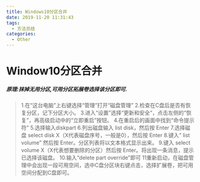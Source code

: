 ```yaml
---
title: Windows10分区合并
date: 2019-11-20 11:31:43
tags:
  - 方法总结
categories:
  - Other
---
```


# Window10分区合并

<!--more-->

##### ***原理:抹掉无用分区,可用分区拓展卷选择该分区即可.***

> 1.在“这台电脑”上右键选择“管理”打开“磁盘管理”
> 2.检查在C盘后是否有恢复分区，记下分区大小。
> 3.进入“设置”选择“更新和安全“，点击左侧的“恢复”，再高级启动中的“立即重启”按钮。
> 4.在重启后的画面中找到“命令提示符”
> 5.选择输入diskpart
> 6.列出磁盘输入 list disk，然后按 Enter
> 7.选择磁盘 select disk X（X代表磁盘序号，一般是0），然后按 Enter
> 8.键入“ list volume” 然后按 Enter。分区列表将以文本格式显示出来。
> 9.键入 select volume X（X代表想要删除的分区）然后按 Enter。将出现一条消息，提示已选择该磁盘。
> 10.输入“delete part override”即可
> 11重新启动，在磁盘管理中会出现一段可用空间，选中C盘分区块右键点击，选择扩展卷，把可用空间分配到C盘即可。